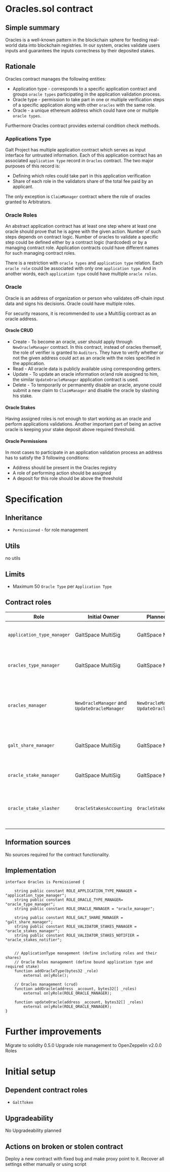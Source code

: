 # Oracles.sol contract

## Simple summary

Oracles is a well-known pattern in the blockchain sphere for feeding real-world data into blockchain registries.
In our system, oracles validate users inputs and guarantees the inputs correctness by their deposited stakes.

## Rationale

Oracles contract manages the following entities:

* Application type - corresponds to a specific application contract and groups `oracle types` participating in the application validation process.
* Oracle type - permission to take part in one or multiple verification steps of a specific application along with other `oracles` with the same role.
* Oracle - a unique ethereum address which could have one or multiple `oracle types`.

Furthermore Oracles contract provides external condition check methods.

### Applications Type

Galt Project has multiple application contract which serves as input interface for untrusted information. Each of this application contract has an associated `application type` record in `Oracles` contract. The two major purposes of this record is:
* Defining which roles could take part in this application verification
* Share of each role in the validators share of the total fee paid by an applicant.

The only exception is `ClaimManager` contract where the role of oracles granted to Arbitrators.

### Oracle Roles

An abstract application contract has at least one step where at least one oracle should prove that he is agree with the given action. Number of such steps depends on contract logic. Number of oracles to validate a specific step could be defined either by a contract logic (hardcoded) or by a managing contract role. Application contracts could have different names for such managing contract roles.

There is a restriction with `oracle types` and `application type` relation. Each `oracle role` could be associated with only one `application type`. And in another words, each `application type` could have multiple `oracle roles`.

### Oracle

Oracle is an address of organization or person who validates off-chain input data and signs his decisions. Oracle could have multiple roles.

For security reasons, it is recommended to use a MultiSig contract as an oracle address.

#### Oracle CRUD
* Create - To become an oracle, user should apply through `NewOracleManager` contract. In this contract, instead of oracles themself, the role of verifier is granted to `Auditors`. They have to verify whether or not the given address could act as an oracle with the roles specified in the application.
* Read - All oracle data is publicly available using corresponding getters.
* Update - To update an oracle information or/and role assigned to him, the similar `UpdateOracleManager` application contract is used.
* Delete - To temporarily or permanently disable an oracle, anyone could submit a new claim to `ClaimManager` and disable the oracle by slashing his stake.

#### Oracle Stakes
Having assigned roles is not enough to start working as an oracle and perform applications validations. Another important part of being an active oracle is keeping your stake deposit above required threshold.

#### Oracle Permissions
In most cases to participate in an application validation process an address has to satisfy the 3 following conditions:
* Address should be present in the Oracles registry
* A role of performing action should be assigned
* A deposit for this role should be above the threshold

# Specification
## Inheritance
* `Permissioned` - for role management
## Utils
no utils
## Limits
* Maximum 50 `Oracle Type` per `Application Type`
## Contract roles
| Role | Initial Owner | Planned Owner | Description
|------| ---- | ---- | ---
| `application_type_manager` | GaltSpace MultiSig | GaltSpace MultiSig | addresses allowed defining application type roles
| `oracles_type_manager` | GaltSpace MultiSig | GaltSpace MultiSig | addresses allowed defining shares for roles in applications_type
| `oracles_manager` | `NewOracleManager` and `UpdateOracleManager` | `NewOracleManager` and `UpdateOracleManager` | addresses allowed `create` & `update` actions on oracle profiles including `CRUD` actions on assigned roles
| `galt_share_manager` | GaltSpace MultiSig | GaltSpace MultiSig | address allowed defining Galt Project share in total fees paid by applicants
| `oracle_stake_manager` | GaltSpace MultiSig | GaltSpace MultiSig | address allowed defining stake values for `oracle_types` 
| `oracle_stake_slasher` | `OracleStakesAccounting` | `OracleStakesAccounting` | address allowed trigger notification callback about changed oracle stake

## Information sources
No sources required for the contract functionality.

## Implementation

````solidity
interface Oracles is Permissioned {

    string public constant ROLE_APPLICATION_TYPE_MANAGER = "application_type_manager";
    string public constant ROLE_ORACLE_TYPE_MANAGER= "oracle_type_manager";
    string public constant ROLE_ORACLE_MANAGER = "oracle_manager";

    string public constant ROLE_GALT_SHARE_MANAGER = "galt_share_manager";
    string public constant ROLE_VALIDATOR_STAKES_MANAGER = "oracle_stakes_manager";
    string public constant ROLE_VALIDATOR_STAKES_NOTIFIER = "oracle_stakes_notifier";


    // ApplicationType management (define including roles and their shares)
    // Oracle Roles management (define bound application type and required stake)
    function addOracleType(bytes32 _role)
        external onlyRole();

    // Oracles management (crud)
    function addOracle(address _account, bytes32[] _roles)
        external onlyRole(ROLE_ORACLE_MANAGER);

    function updateOracle(address _account, bytes32[] _roles)
        external onlyRole(ROLE_ORACLE_MANAGER);
}
````


# Further improvements
Migrate to solidity 0.5.0
Upgrade role management to OpenZeppelin v2.0.0 Roles

# Initial setup
## Dependent contract roles
* `GaltToken`
## Upgradeability
No Upgradeability planned
## Actions on broken or stolen contract
Deploy a new contract with fixed bug and make proxy point to it.
Recover all settings either manually or using script
